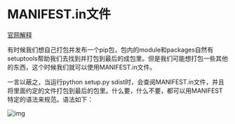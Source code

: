  # MANIFEST.in文件

[官网解释](https://docs.python.org/2/distutils/sourcedist.html)

有时候我们想自己打包并发布一个pip包，包内的module和packages自然有setuptools帮助我们去找到并打包到最后的成包里。但是我们可能想打包一些其他的东西，这个时候我们就可以使用MANIFEST.in文件。

一言以蔽之，当运行python setup.py sdist时，会查阅MANIFEST.in文件，并且将里面约定的文件打包到最后的包里。什么要，什么不要，都可以用MANIFEST特定的语法来规范。语法如下：

![img](https://gitee.com/toywang/image-storage/raw/master/image-storage/840bbf6989525d9cbba23136d1433bcb.png)


